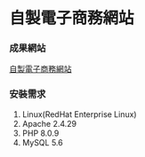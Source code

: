 # 自製電子商務網站

### 成果網站
<a href="https://chun-hung.idv.tw" target="_blank">自製電子商務網站</a>

### 安裝需求
1. Linux(RedHat Enterprise Linux)
2. Apache 2.4.29
3. PHP 8.0.9
4. MySQL 5.6